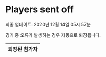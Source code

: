 # Players sent off
최종 업데이트: 2020년 12월 14일 05시 57분


경기 중 오류가 발생하는 경우 자동으로 퇴장됩니다.


| 퇴장된 참가자 |
|:---:|